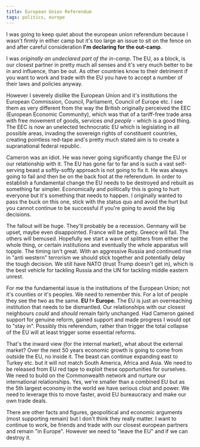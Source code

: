 ```yaml
---
title: European Union Referendum
tags: politics, europe
---
```

I was going to keep quiet about the european union referendum because I wasn't firmly
in either camp but it's too large an issue to sit on the fence on and after careful
consideration **I'm declaring for the out-camp**.

I was *originally an undeclared part of the in-camp*. The EU, as a block, is our closest
partner in pretty much all senses and it's very much better to be in and influence, than
be out. As other countries know to their detriment if you want to work and trade with the
EU you have to accept a number of their laws and policies anyway.

However I severely dislike the European Union and it's institutions the European Commission, Council, Parliament, Council of Europe etc.
I see them as very different from the way the British originally perceived the EEC (European Economic Community),
which was that of a tariff-free trade area with free movement of goods, services *and people* - which is a good thing.
The EEC is now an unelected technocratic EU which is legislating in all possible areas, invading the
sovereign rights of constituent countries, creating pointless red-tape and's pretty much stated aim is to create a
supranational federal republic.

Cameron was an idiot. He was never going significantly change the EU or our relationship
with it. The EU has gone far to far and is such a vast self-serving beast a softly-softly approach
is not going to fix it. He was always going to fail and then be on the back foot at
the referendum. In order to establish a fundamental change the EU needs to be destroyed and rebuilt as something far simpler.
Economically and politically this is going to hurt everyone but it's something that needs to happen. I originally wanted
to pass the buck on this one, stick with the status quo and avoid the hurt but you cannot
continue to be successful if you're going to avoid the big decisions.

The fallout will be huge. They'll probably be a recession. Germany will be upset, maybe even disappointed. France will be petty. Greece will fail. The others will bemused. Hopefully we start a wave of splitters from either the whole thing, or certain institutions and eventually the
whole apparatus will topple. The timing isn't great. With an aggressive Russia and continued rise in "anti western"
terrorism we should stick together and potentially delay the tough decision. We still have NATO
(trust Trump doesn't get in), which is the best vehicle for tackling Russia and the UN for tackling middle eastern unrest.

For me the fundamental issue is the institutions of the European Union; not it's counties or it's peoples. We need to remember this.
For a lot of people they see the two as the same. **EU != Europe.** The EU is just an overreaching institution that needs to be dismantled. Our relationships with our closest neighbours *could* and *should* remain fairly unchanged. Had Cameron gained support for genuine reform, gained support and made progress I would opt to "stay in". Possibly this referendum, rather than trigger the total collapse of the EU will at least trigger
some essential reforms.

That's the inward view (for the internal market), what about the external market? Over the next 50 years economic growth is going to
come from outside the EU, no inside it. The beast can continue expanding east to Turkey etc. but it will not match South America, Africa and Asia.
We need to be released from EU red tape to exploit these opportunities for ourselves. We need to build on the Commonwealth network and nurture our international relationships. Yes, we're smaller than a combined EU but as the 5th largest economy in the world we have serious clout and power.
We need to leverage this to move faster, avoid EU bureaucracy and make our own trade deals.

There are other facts and figures, geopolitical and economic arguments (most supporting remain) but I don't think they really matter.
I want to continue to work, be friends and trade with our closest european partners and remain "in Europe". However we
need to "leave the EU" and if we can destroy it.
